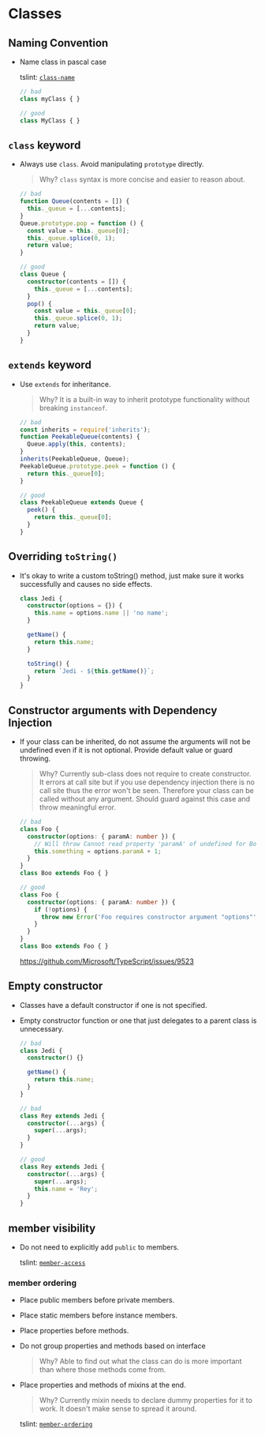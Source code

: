 # Classes

## Naming Convention

- Name class in pascal case

  tslint: [`class-name`](tslint.md#class-name-native)

  ```ts
  // bad
  class myClass { }

  // good
  class MyClass { }
  ```

## `class` keyword

- Always use `class`. Avoid manipulating `prototype` directly.

  > Why?
  > `class` syntax is more concise and easier to reason about.

  ```ts
  // bad
  function Queue(contents = []) {
    this._queue = [...contents];
  }
  Queue.prototype.pop = function () {
    const value = this._queue[0];
    this._queue.splice(0, 1);
    return value;
  }

  // good
  class Queue {
    constructor(contents = []) {
      this._queue = [...contents];
    }
    pop() {
      const value = this._queue[0];
      this._queue.splice(0, 1);
      return value;
    }
  }
  ```

## `extends` keyword

- Use `extends` for inheritance.

  > Why? It is a built-in way to inherit prototype functionality without breaking `instanceof`.

  ```ts
  // bad
  const inherits = require('inherits');
  function PeekableQueue(contents) {
    Queue.apply(this, contents);
  }
  inherits(PeekableQueue, Queue);
  PeekableQueue.prototype.peek = function () {
    return this._queue[0];
  }

  // good
  class PeekableQueue extends Queue {
    peek() {
      return this._queue[0];
    }
  }
  ```


## Overriding `toString()`

- It's okay to write a custom toString() method, just make sure it works successfully and causes no side effects.

  ```ts
  class Jedi {
    constructor(options = {}) {
      this.name = options.name || 'no name';
    }

    getName() {
      return this.name;
    }

    toString() {
      return `Jedi - ${this.getName()}`;
    }
  }
  ```

## Constructor arguments with Dependency Injection

- If your class can be inherited, do not assume the arguments will not be undefined even if it is not optional. Provide default value or guard throwing.

  > Why?
  > Currently sub-class does not require to create constructor.
  > It errors at call site but if you use dependency injection there is no call site thus the error won't be seen.
  > Therefore your class can be called without any argument.
  > Should guard against this case and throw meaningful error.

  ```ts
  // bad
  class Foo {
    constructor(options: { paramA: number }) {
      // Will throw Cannot read property 'paramA' of undefined for Boo.
      this.something = options.paramA + 1;
    }
  }
  class Boo extends Foo { }

  // good
  class Foo {
    constructor(options: { paramA: number }) {
      if (!options) {
        throw new Error('Foo requires constructor argument "options"');
      }
    }
  }
  class Boo extends Foo { }
  ```

  <https://github.com/Microsoft/TypeScript/issues/9523>

## Empty constructor

- Classes have a default constructor if one is not specified.
- Empty constructor function or one that just delegates to a parent class is unnecessary.

  ```ts
  // bad
  class Jedi {
    constructor() {}

    getName() {
      return this.name;
    }
  }

  // bad
  class Rey extends Jedi {
    constructor(...args) {
      super(...args);
    }
  }

  // good
  class Rey extends Jedi {
    constructor(...args) {
      super(...args);
      this.name = 'Rey';
    }
  }
  ```

## member visibility

- Do not need to explicitly add `public` to members.

  tslint: [`member-access`](tslint.md#member-access-native)

### member ordering

- Place public members before private members.
- Place static members before instance members.
- Place properties before methods.

- Do not group properties and methods based on interface

  > Why? Able to find out what the class can do is more important than where those methods come from.

- Place properties and methods of mixins at the end.

  > Why? Currently mixin needs to declare dummy properties for it to work.
  > It doesn't make sense to spread it around.

  tslint: [`member-ordering`](tslint.md#member-ordering-native)
